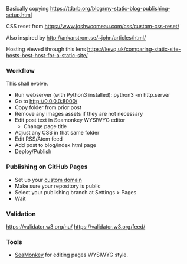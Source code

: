 Basically copying https://tdarb.org/blog/my-static-blog-publishing-setup.html

CSS reset from https://www.joshwcomeau.com/css/custom-css-reset/

Also inspired by http://ankarstrom.se/~john/articles/html/

Hosting viewed through this lens https://kevq.uk/comparing-static-site-hosts-best-host-for-a-static-site/

### Workflow

This shall evolve.

- Run webserver (with Python3 installed):
  	python3 -m http.server
- Go to http://0.0.0.0:8000/
- Copy folder from prior post
- Remove any images assets if they are not necessary
- Edit post text in Seamonkey WYSIWYG editor
	- Change page title
- Adjust any CSS in that same folder
- Edit RSS/Atom feed
- Add post to blog/index.html page
- Deploy/Publish

### Publishing on GitHub Pages

- Set up your [custom domain](https://docs.github.com/en/pages/configuring-a-custom-domain-for-your-github-pages-site/managing-a-custom-domain-for-your-github-pages-site#configuring-a-subdomain)
- Make sure your repository is public
- Select your publishing branch at Settings > Pages
- Wait

### Validation

https://validator.w3.org/nu/
https://validator.w3.org/feed/

### Tools

- [SeaMonkey](https://www.seamonkey-project.org/releases/) for editing pages WYSIWYG style.
